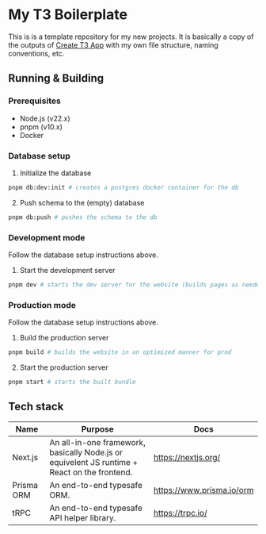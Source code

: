 # My T3 Boilerplate

This is is a template repository for my new projects. It is basically a copy of the outputs of [Create T3 App](https://create.t3.gg/) with my own file structure, naming conventions, etc.

## Running & Building

### Prerequisites

- Node.js (v22.x)
- pnpm (v10.x)
- Docker

### Database setup

1. Initialize the database
```bash
pnpm db:dev:init # creates a postgres docker container for the db
```
2. Push schema to the (empty) database
```bash
pnpm db:push # pushes the schema to the db
```

### Development mode

Follow the database setup instructions above.

1. Start the development server
```bash
pnpm dev # starts the dev server for the website (builds pages as needed => slow)
```

### Production mode

Follow the database setup instructions above.

1. Build the production server
```bash
pnpm build # builds the website in an optimized manner for prod
```
2. Start the production server
```bash
pnpm start # starts the built bundle
```

## Tech stack

| Name       | Purpose                                                                                      | Docs                      |
| ---------- | -------------------------------------------------------------------------------------------- | ------------------------- |
| Next.js    | An all-in-one framework, basically Node.js or equivelent JS runtime + React on the frontend. | https://nextjs.org/       |
| Prisma ORM | An end-to-end typesafe ORM.                                                                  | https://www.prisma.io/orm |
| tRPC       | An end-to-end typesafe API helper library.                                                   | https://trpc.io/          |